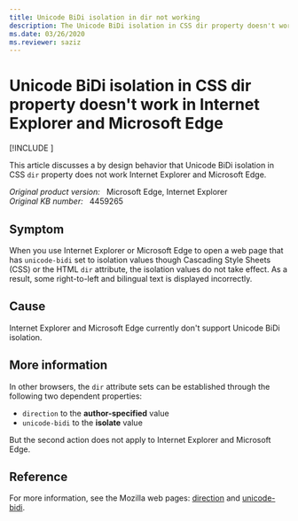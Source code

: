 ```yaml
---
title: Unicode BiDi isolation in dir not working
description: The Unicode BiDi isolation in CSS dir property doesn't work in Internet Explorer and Microsoft Edge.
ms.date: 03/26/2020
ms.reviewer: saziz
---
```

# Unicode BiDi isolation in CSS dir property doesn't work in Internet Explorer and Microsoft Edge

[!INCLUDE [](../../../includes/browsers-important.md)]

This article discusses a by design behavior that Unicode BiDi isolation in CSS `dir` property does not work Internet Explorer and Microsoft Edge.

_Original product version:_ &nbsp; Microsoft Edge, Internet Explorer  
_Original KB number:_ &nbsp; 4459265

## Symptom

When you use Internet Explorer or Microsoft Edge to open a web page that has `unicode-bidi` set to isolation values though Cascading Style Sheets (CSS) or the HTML `dir` attribute, the isolation values do not take effect. As a result, some right-to-left and bilingual text is displayed incorrectly.

## Cause

Internet Explorer and Microsoft Edge currently don't support Unicode BiDi isolation.

## More information

In other browsers, the `dir` attribute sets can be established through the following two dependent properties:

- `direction` to the **author-specified** value
- `unicode-bidi` to the **isolate** value

But the second action does not apply to Internet Explorer and Microsoft Edge.

## Reference

For more information, see the Mozilla web pages: [direction](https://developer.mozilla.org/docs/Web/CSS/direction) and [unicode-bidi](https://developer.mozilla.org/docs/Web/CSS/unicode-bidi).
